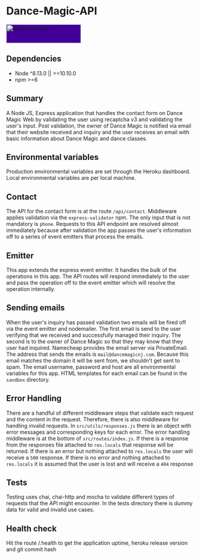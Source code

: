 # Dance-Magic-API
<img src="https://brand.heroku.com/static/media/built-on-heroku-light.21a0c1f7.svg" alt="built on heroku" width="200" height="50" style="background-color:#430098" />

## Dependencies
- Node ^8.13.0 || >=10.10.0
- npm >=6

## Summary
A Node JS, Express application that handles the contact form on Dance Magic Web by validating the user using recaptcha v3 and validating the user's input. Post validation, the owner of Dance Magic is notified via email that their website received and inquiry and the user receives an email with basic information about Dance Magic and dance classes.

## Environmental variables
Production environmental variables are set through the Heroku dashboard. Local environmental variables are per local machine.

## Contact
The API for the contact form is at the route `/api/contact`. Middleware applies validation via the `express-validator` npm. The only input that is not mandatory is `phone`. Requests to this API endpoint are resolved almost immediately because after validation the app passes the user's information off to a series of event emitters that process the emails.

## Emitter
This app extends the express event emitter. It handles the bulk of the operations in this app. The API routes will respond immediately to the user and pass the operation off to the event emitter which will resolve the operation internally.

## Sending emails
When the user's inquiry has passed validation two emails will be fired off via the event emitter and nodemailer. The first email is send to the user verifying that we received and successfully managed their inquiry. The second is to the owner of Dance Magic so that they may know that they user had inquired. Namecheap provides the email server via PrivateEmail. The address that sends the emails is `mail@dancemagicnj.com`. Because this email matches the domain it will be sent from, we shouldn't get sent to spam. The email username, password and host are all environmental variables for this app. HTML templates for each email can be found in the `sandbox` directory.

## Error Handling
There are a handful of different middleware steps that validate each request and the content in the request. Therefore, there is also middleware for handling invalid requests. In `src/utils/responses.js` there is an object with error messages and corresponding keys for each error. The error handling middleware is at the bottom of `src/routes/index.js`. If there is a response from the responses file attached to `res.locals` that response will be returned. If there is an error but nothing attached to `res.locals` the user will receive a `500` response. If there is no error and nothing attached to `res.locals` it is assumed that the user is lost and will receive a `404` response

## Tests
Testing uses chai, chai-http and mocha to validate different types of requests that the API might encounter. In the tests directory there is dummy data for valid and invalid use cases.

## Health check
Hit the route /.health to get the application uptime, heroku release version and git commit hash
